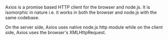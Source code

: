 
Axios is a promise based HTTP client for the browser and node.js. It is isomorphic in nature i.e. it works in both the browser and node.js with the same codebase.

On the server side, Axios uses native node.js http module while on the client side, Axios uses the browser's XMLHttpRequest.
